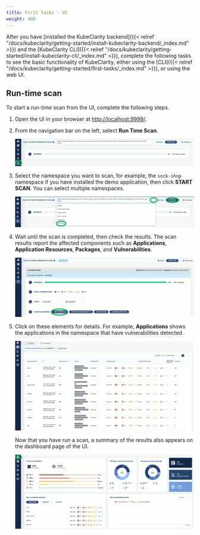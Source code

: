 ```yaml
---
title: First tasks - UI
weight: 400
---
```


After you have [installed the KubeClarity backend]({{< relref "/docs/kubeclarity/getting-started/install-kubeclarity-backend/_index.md" >}}) and the [KubeClarity CLI]({{< relref "/docs/kubeclarity/getting-started/install-kubeclarity-cli/_index.md" >}}), complete the following tasks to see the basic functionality of KubeClarity, either using the [CLI]({{< relref "/docs/kubeclarity/getting-started/first-tasks/_index.md" >}}), or using the web UI.

<!-- FIXME runtime scan https://techblog.cisco.com/blog/kubeclarity-install-and-test-drive 
 -->

## Run-time scan

<!-- FIXME what does the run-time scan actually do? -->

To start a run-time scan from the UI, complete the following steps.

<!-- FIXME link to doing that from the cli -->

1. Open the UI in your browser at [http://localhost:9999/](http://localhost:9999/).
    <!-- FIXME headless/separate section for accessing the UI, including the port-forward -->

1. From the navigation bar on the left, select **Run Time Scan**.

    ![Select run-time scan](run-time-scan.png)

1. Select the namespace you want to scan, for example, the `sock-shop` namespace if you have installed the demo application, then click **START SCAN**. You can select multiple namespaces.

    ![Start a run-time scan on a namespace](start-run-time-scan.png)

1. Wait until the scan is completed, then check the results. The scan results report the affected components such as **Applications**, **Application Resources**, **Packages**, and **Vulnerabilities**.

    ![Scan results](run-time-scan-results.png)

1. Click on these elements for details. For example, **Applications** shows the applications in the namespace that have vulnerabilities detected.

    ![Scan results details](run-time-scan-results-details.png)

    Now that you have run a scan, a summary of the results also appears on the dashboard page of the UI.

    ![Dashboard with data](dashboard-with-data.png)

